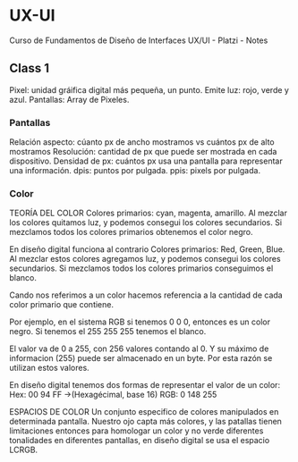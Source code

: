 # UX-UI
Curso de Fundamentos de Diseño de Interfaces UX/UI - Platzi - Notes

## Class 1
Pixel: unidad gráifica digital más pequeña, un punto. Emite luz: rojo, verde y azul.
Pantallas: Array de Pixeles.

### Pantallas
Relación aspecto: cúanto px de ancho mostramos vs cuántos px de alto mostramos
Resolución: cantidad de px que puede ser mostrada en cada dispositivo.
Densidad de px: cuántos px usa una pantalla para representar una información. 
      dpis: puntos por pulgada.
      ppis: pixels por pulgada.

### Color
TEORÍA DEL COLOR
Colores primarios: cyan, magenta, amarillo.
Al mezclar los colores quitamos luz, y podemos consegui los colores secundarios. Si mezclamos todos los colores primarios obtenemos el color negro.

En diseño digital funciona al contrario
Colores primarios: Red, Green, Blue.
Al mezclar estos colores agregamos luz, y podemos consegui los colores secundarios. Si mezclamos todos los colores primarios conseguimos el blanco.

Cando nos referimos a un color hacemos referencia a la cantidad de cada color primario que contiene.

Por ejemplo, en el sistema RGB si tenemos 0 0 0, entonces es un color negro. Si tenemos el 255 255 255 tenemos el blanco. 

El valor va de 0 a 255, con 256 valores contando al 0. Y su máximo de informacion (255) puede ser almacenado en un byte. Por esta razón se utilizan estos valores.

En diseño digital tenemos dos formas de representar el valor de un color:
Hex: 00  94  FF  ->(Hexagécimal, base 16)
RGB:  0 148 255

ESPACIOS DE COLOR
Un conjunto especifico de colores manipulados en determinada pantalla.
Nuestro ojo capta más colores, y las patallas tienen limitaciones entonces para homologar un color y no verde diferentes tonalidades en diferentes pantallas, en diseño digital se usa el espacio LCRGB.
